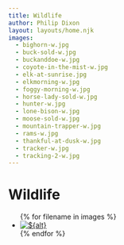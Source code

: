 ```yaml
---
title: Wildlife
author: Philip Dixon
layout: layouts/home.njk
images:
  - bighorn-w.jpg
  - buck-sold-w.jpg
  - buckanddoe-w.jpg
  - coyote-in-the-mist-w.jpg
  - elk-at-sunrise.jpg
  - elkmorning-w.jpg
  - foggy-morning-w.jpg
  - horse-lady-sold-w.jpg
  - hunter-w.jpg
  - lone-bison-w.jpg
  - moose-sold-w.jpg
  - mountain-trapper-w.jpg
  - rams-w.jpg
  - thankful-at-dusk-w.jpg
  - tracker-w.jpg
  - tracking-2-w.jpg
---
```

# Wildlife

<ul class="grid grid-cols-3 gap-4">
  {% for filename in images %}
   <li><a href="https://res.cloudinary.com/donblanco/image/upload/f_auto,q_auto/dwa/wildlife/{{ filename }}">
  <picture>
    <source srcset="https://res.cloudinary.com/donblanco/image/upload/f_auto,q_auto,w_320/dwa/wildlife/{{ filename }}" media="(max-width: 320px)">
    <source srcset="https://res.cloudinary.com/donblanco/image/upload/f_auto,q_auto,w_375/dwa/wildlife/{{ filename }}" media="(max-width: 375px)">
    <source srcset="https://res.cloudinary.com/donblanco/image/upload/f_auto,q_auto,w_414/dwa/wildlife/{{ filename }}" media="(max-width: 414px)">
    <source srcset="https://res.cloudinary.com/donblanco/image/upload/f_auto,q_auto,w_755/dwa/wildlife/{{ filename }}" media="(min-width: 755px)">
    <img src="https://res.cloudinary.com/donblanco/image/upload/f_auto,q_auto,w_756/dwa/wildlife/{{ filename }}" alt="${alt}" />
  </picture>
   </a></li>
  {% endfor %}
  </ul>